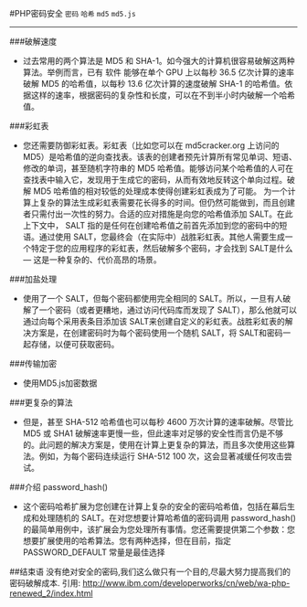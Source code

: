 #PHP密码安全
`密码` `哈希` `md5` `md5.js`

- - -
###破解速度
- 过去常用的两个算法是 MD5 和 SHA-1。如今强大的计算机很容易破解这两种算法。举例而言，已有 软件 能够在单个 GPU 上以每秒 36.5 亿次计算的速率破解 MD5 的哈希值，以每秒 13.6 亿次计算的速度破解 SHA-1 的哈希值。依据这样的速率，根据密码的复杂性和长度，可以在不到半小时内破解一个哈希值。

###彩虹表
-  您还需要防御彩虹表。彩虹表（比如您可以在 md5cracker.org 上访问的 MD5）是哈希值的逆向查找表。该表的创建者预先计算所有常见单词、短语、修改的单词，甚至随机字符串的 MD5 哈希值。能够访问某个哈希值的人可在查找表中输入它，发现用于生成它的密码，从而有效地反转这个单向过程。破解 MD5 哈希值的相对较低的处理成本使得创建彩虹表成为了可能。
为一个计算上复杂的算法生成彩虹表需要花长得多的时间。但仍然可能做到，而且创建者只需付出一次性的努力。合适的应对措施是向您的哈希值添加 SALT。在此上下文中， SALT 指的是任何在创建哈希值之前首先添加到您的密码中的短语。通过使用 SALT，您最终会（在实际中）战胜彩虹表。其他人需要生成一个特定于您的应用程序的彩虹表，然后破解多个密码，才会找到 SALT是什么 — 这是一种复杂的、代价高昂的场景。

###加盐处理
- 使用了一个 SALT，但每个密码都使用完全相同的 SALT。所以，一旦有人破解了一个密码（或者更糟地，通过访问代码库而发现了 SALT），那么他就可以通过向每个采用表条目添加该 SALT来创建自定义的彩虹表。战胜彩虹表的解决方案是，在创建密码时为每个密码使用一个随机 SALT，将 SALT和密码一起存储，以便可获取密码。

###传输加密
- 使用MD5.js加密数据

###更复杂的算法
- 但是，甚至 SHA-512 哈希值也可以每秒 4600 万次计算的速率破解。尽管比 MD5 或 SHA1 破解速率更慢一些，但此速率对足够的安全性而言仍是不够的。此问题的解决方案是，使用在计算上更复杂的算法，而且多次使用这些算法。例如，为每个密码连续运行 SHA-512 100 次，这会显著减缓任何攻击尝试。

###介绍 password_hash()
- 这个密码哈希扩展为您创建在计算上复杂的安全的密码哈希值，包括在幕后生成和处理随机的 SALT。在对您想要计算哈希值的密码调用 password_hash() 的最简单用例中，该扩展会为您处理所有事情。您还需要提供第二个参数：您想要扩展使用的哈希算法。您有两种选择，但在目前，指定 PASSWORD_DEFAULT 常量是最佳选择

##结束语
没有绝对安全的密码,我们这么做只有一个目的,尽最大努力提高我们的密码破解成本.
引用:
http://www.ibm.com/developerworks/cn/web/wa-php-renewed_2/index.html
